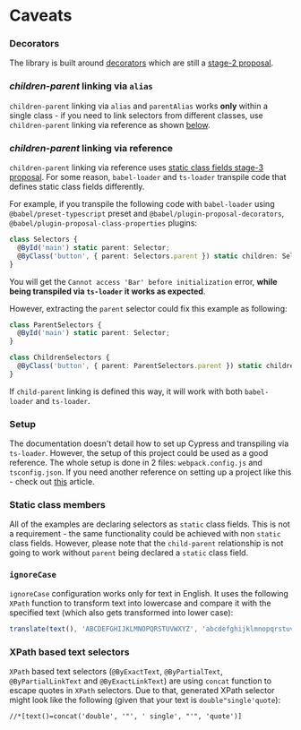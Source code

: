 # Caveats

### Decorators

The library is built around [decorators](https://www.typescriptlang.org/docs/handbook/decorators.html) which are still a [stage-2 proposal](https://tc39.es/proposal-decorators/).

### _children-parent_ linking via `alias`

`children-parent` linking via `alias` and `parentAlias` works **only** within a single class - if you need to link selectors from different classes, use `children-parent` linking via reference as shown [below](/cypress-selectors/caveats#children-parent-linking-via-reference).

### _children-parent_ linking via reference

`children-parent` linking via reference uses [static class fields stage-3 proposal](https://tc39.es/proposal-static-class-features/). For some reason, `babel-loader` and `ts-loader` transpile code that defines static class fields differently.

For example, if you transpile the following code with `babel-loader` using `@babel/preset-typescript` preset and `@babel/plugin-proposal-decorators`, `@babel/plugin-proposal-class-properties` plugins:

```typescript
class Selectors {
  @ById('main') static parent: Selector;
  @ByClass('button', { parent: Selectors.parent }) static children: Selector;
}
```

You will get the `Cannot access 'Bar' before initialization` error, **while being transpiled via `ts-loader` it works as expected**.

However, extracting the `parent` selector could fix this example as following:

```typescript
class ParentSelectors {
  @ById('main') static parent: Selector;
}

class ChildrenSelectors {
  @ByClass('button', { parent: ParentSelectors.parent }) static children: Selector;
}
```

If `child-parent` linking is defined this way, it will work with both `babel-loader` and `ts-loader`.

### Setup

The documentation doesn't detail how to set up Cypress and transpiling via `ts-loader`. However, the setup of this project could be used as a good reference. The whole setup is done in 2 files: `webpack.config.js` and `tsconfig.json`. If you need another reference on setting up a project like this - check out [this](https://glebbahmutov.com/blog/use-typescript-with-cypress/) article.

### Static class members

All of the examples are declaring selectors as `static` class fields. This is not a requirement - the same functionality could be achieved with non `static` class fields. However, please note that the `child-parent` relationship is not going to work without `parent` being declared a `static` class field.

### `ignoreCase`

`ignoreCase` configuration works only for text in English. It uses the following `XPath` function to transform text into lowercase and compare it with the specified text (which also gets transformed into lower case):

```typescript
translate(text(), 'ABCDEFGHIJKLMNOPQRSTUVWXYZ', 'abcdefghijklmnopqrstuvwxyz');
```

### XPath based text selectors

`XPath` based text selectors (`@ByExactText`, `@ByPartialText`, `@ByPartialLinkText` and `@ByExactLinkText`) are using `concat` function to escape quotes in `XPath` selectors. Due to that, generated XPath selector might look like the following (given that your text is `double"single'quote`):

```text
//*[text()=concat('double', '"', ' single', "'", 'quote')]
```
